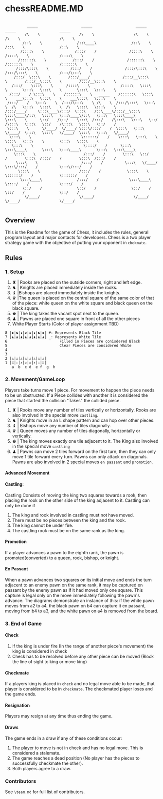 # chessREADME.MD
``` 

          _____                    _____                    _____                    _____                    _____          
         /\    \                  /\    \                  /\    \                  /\    \                  /\    \         
        /::\    \                /::\____\                /::\    \                /::\    \                /::\    \        
       /::::\    \              /:::/    /               /::::\    \              /::::\    \              /::::\    \       
      /::::::\    \            /:::/    /               /::::::\    \            /::::::\    \            /::::::\    \      
     /:::/\:::\    \          /:::/    /               /:::/\:::\    \          /:::/\:::\    \          /:::/\:::\    \     
    /:::/  \:::\    \        /:::/____/               /:::/__\:::\    \        /:::/__\:::\    \        /:::/__\:::\    \    
   /:::/    \:::\    \      /::::\    \              /::::\   \:::\    \       \:::\   \:::\    \       \:::\   \:::\    \   
  /:::/    / \:::\    \    /::::::\    \   _____    /::::::\   \:::\    \    ___\:::\   \:::\    \    ___\:::\   \:::\    \  
 /:::/    /   \:::\    \  /:::/\:::\    \ /\    \  /:::/\:::\   \:::\    \  /\   \:::\   \:::\    \  /\   \:::\   \:::\    \ 
/:::/____/     \:::\____\/:::/  \:::\    /::\____\/:::/__\:::\   \:::\____\/::\   \:::\   \:::\____\/::\   \:::\   \:::\____\
\:::\    \      \::/    /\::/    \:::\  /:::/    /\:::\   \:::\   \::/    /\:::\   \:::\   \::/    /\:::\   \:::\   \::/    /
 \:::\    \      \/____/  \/____/ \:::\/:::/    /  \:::\   \:::\   \/____/  \:::\   \:::\   \/____/  \:::\   \:::\   \/____/ 
  \:::\    \                       \::::::/    /    \:::\   \:::\    \       \:::\   \:::\    \       \:::\   \:::\    \     
   \:::\    \                       \::::/    /      \:::\   \:::\____\       \:::\   \:::\____\       \:::\   \:::\____\    
    \:::\    \                      /:::/    /        \:::\   \::/    /        \:::\  /:::/    /        \:::\  /:::/    /    
     \:::\    \                    /:::/    /          \:::\   \/____/          \:::\/:::/    /          \:::\/:::/    /     
      \:::\    \                  /:::/    /            \:::\    \               \::::::/    /            \::::::/    /      
       \:::\____\                /:::/    /              \:::\____\               \::::/    /              \::::/    /       
        \::/    /                \::/    /                \::/    /                \::/    /                \::/    /        
         \/____/                  \/____/                  \/____/                  \/____/                  \/____/         
                                                                                                                             
```
## Overview
This is the Readme for the game of Chess, it includes the rules, general program layout and major contacts for developers.
Chess is a two player strategy game with the objective of putting your opponent in `chekmate`.
## Rules
### 1. Setup
1. ♜ | Rooks are placed on the outside corners, right and left edge.
2. ♞ | Knights are placed immediately inside the rooks.
3. ♝ |Bishops are placed immediately inside the knights.
4. ♛ |The queen is placed on the central square of the same color of that of the piece: white queen on the white square and black queen on the black square.
5. ♚ | The king takes the vacant spot next to the queen.
6. ♟ | Pawns are placed one square in front of all the other pieces
7. White Player Starts (Color of player assignment TBD)
```
8 |♜|♞|♝|♛|♚|♝|♞|♜| #: Represents Black Tile 
7 |♟|♟|♟|♟|♟|♟|♟|♟| _: Represents White Tile
6                        Filled in Pieces are conisdered Black
5                        Clear Pieces are considered White   
4                       
3 
2 |♙|♙|♙|♙|♙|♙|♙|♙|
1 |♖|♘|♗|♕|♔|♗|♘|♖|
   a  b  c d  e f  g  h 
```

### 2. Movement/GameLoop
Players take turns move 1 piece.
For movement to happen the piece needs to be un obstructed.
If a Piece collides with another it is considered the piece that started the collision "Takes" the collided piece.
1. ♜ | Rooks move any number of tiles vertically or horizontally. Rooks are also involved in the special move `castling`.
2. ♞ | Knights move in an L shape pattern and can hop over other pieces.
3. ♝ | Bishops move any number of tiles diagonally.
4. ♛ | Queen moves any number of tiles diagonally, horizontally or vertically. 
5. ♚ | The king moves exactly one tile adjacent to it. The King also involved in the special move `castling`
6. ♟ | Pawns can move 2 tiles forward on the first turn, then they can only move 1 tile forward every turn. Pawns can only attack on diagonals. Pawns are also involved in 2 special moves `en passant` and `promotion`.
#### Advanced Movement
#### Castling:
Castling Consists of moving the king two squares towards a rook, then placing the rook on the other side of the king adjacent to it. Castling can only be done if
1. The king and rook involved in castling must not have moved.
2. There must be no pieces between the king and the rook.
3. The king cannot be under fire.
4. The castling rook must be on the same rank as the king.

#### Promotion
If a player advances a pawn to the eighth rank, the pawn is promoted(converted) to a queen, rook, bishop, or knight.

#### En Passant
When a pawn advances two squares on its initial move and ends the turn adjacent to an enemy pawn on the same rank, it may be captured en passant by the enemy pawn as if it had moved only one square. This capture is legal only on the move immediately following the pawn's advance. The diagrams demonstrate an instance of this: if the white pawn moves from a2 to a4, the black pawn on b4 can capture it en passant, moving from b4 to a3, and the white pawn on a4 is removed from the board.


### 3. End of Game
####  Check 
   1. If the king is under fire (In the range of another piece's movement) the king is considered in check
   2. Check has to be resolved before any other piece can be moved (Block the line of sight to king or move king)
####  Checkmate 
If a players king is placed in `check` and no legal move able to be made, that player is considered to be in `checkmate`. The checkmated player loses and the game ends.

#### Resignation
Players may resign at any time thus ending the game.

#### Draws
The game ends in a draw if any of these conditions occur:
1. The player to move is not in check and has no legal move. This is considered a stalemate.
2. The game reaches a dead position (No player has the pieces to successfully checkmate the other).
3. Both players agree to a draw.

### Contributors
See `\team.md` for full list of contributors.